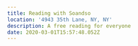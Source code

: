 ```yaml
---
title: Reading with Soandso
location: '4943 35th Lane, NY, NY'
description: A free reading for everyone
date: 2020-03-01T15:57:48.052Z
---
```

